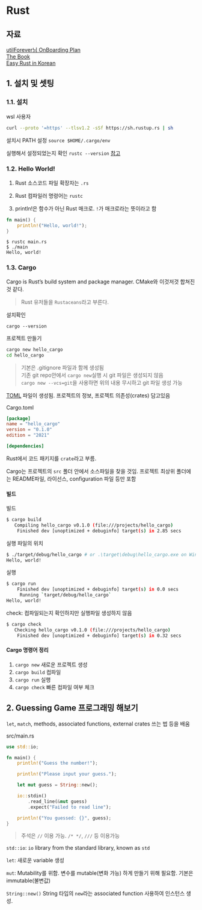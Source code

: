 
# Rust

## 자료

[utilForever님 OnBoarding Plan](https://github.com/utilForever/onboarding-for-beginners#materials)<br>
[The Book](https://doc.rust-lang.org/book/)<br>
[Easy Rust in Korean](https://youtube.com/playlist?list=PLfllocyHVgsSJf1zO6k6o3SX2mbZjAqYE)

## 1. 설치 및 셋팅

### 1.1. 설치

wsl 사용자
```sh
curl --proto '=https' --tlsv1.2 -sSf https://sh.rustup.rs | sh
```


설치시 PATH 설정 `source $HOME/.cargo/env`


실행해서 설정되었는지 확인 `rustc --version`
[참고](https://www.rust-lang.org/tools/install)


### 1.2. Hello World!

1. Rust 소스코드 파일 확장자는 `.rs`

1. Rust 컴파일러 명령어는 `rustc`

1. println!은 함수가 아닌 Rust 매크로. `!`가 매크로라는 뜻이라고 함

```rust
fn main() {
    println!("Hello, world!");
}
```

```
$ rustc main.rs
$ ./main
Hello, world!
```

### 1.3. Cargo

Cargo is Rust’s build system and package manager.
CMake와 이것저것 합쳐진 것 같다.


> Rust 유저들을 `Rustaceans`라고 부른다.


설치확인
```
cargo --version
```

프로젝트 만들기
```sh
cargo new hello_cargo
cd hello_cargo
```

> 기본은 .gitignore 파일과 함께 생성됨<br>
> 기존 git repo안에서 `cargo new`실행 시 git 파일은 생성되지 않음<br>
> `cargo new --vcs=git`을 사용하면 위의 내용 무시하고 git 파일 생성 가능


[TOML](https://toml.io/en/) 파일이 생성됨.
프로젝트의 정보, 프로젝트 의존성(crates) 담고있음


Cargo.toml
```toml
[package]
name = "hello_cargo"
version = "0.1.0"
edition = "2021"

[dependencies]
```
Rust에서 코드 패키지를 `crate`라고 부름.

Cargo는 프로젝트의 `src` 폴더 안에서 소스파일을 찾을 것임.
프로젝트 최상위 폴더에는 README파일, 라이선스, configuration 파일 등만 포함

#### 빌드
빌드
```sh
$ cargo build
   Compiling hello_cargo v0.1.0 (file:///projects/hello_cargo)
    Finished dev [unoptimized + debuginfo] target(s) in 2.85 secs
```

실행 파일의 위치
```sh
$ ./target/debug/hello_cargo # or .\target\debug\hello_cargo.exe on Windows
Hello, world!
```

실행
```sh
$ cargo run
    Finished dev [unoptimized + debuginfo] target(s) in 0.0 secs
     Running `target/debug/hello_cargo`
Hello, world!
```

check: 컴파일되는지 확인하지만 실행파일 생성하지 않음
```sh
$ cargo check
   Checking hello_cargo v0.1.0 (file:///projects/hello_cargo)
    Finished dev [unoptimized + debuginfo] target(s) in 0.32 secs
```

#### Cargo 명령어 정리

1. `cargo new` 새로운 프로젝트 생성
1. `cargo build` 컴파일
1. `cargo run` 실행
1. `cargo check` 빠른 컴파일 여부 체크

## 2. Guessing Game 프로그래밍 해보기

`let`, `match`, methods, associated functions, external crates 쓰는 법 등을 배움

src/main.rs
```rust
use std::io;

fn main() {
    println!("Guess the number!");

    println!("Please input your guess.");

    let mut guess = String::new();

    io::stdin()
        .read_line(&mut guess)
        .expect("Failed to read line");

    println!("You guessed: {}", guess);
}
```

> 주석은 `//` 이용 가능. `/* */`, `///` 등 이용가능

`std::io`: `io` library from the standard library, known as `std`

`let`: 새로운 variable 생성

`mut`: Mutability를 위함. 변수를 mutable(변화 가능) 하게 만들기 위해 필요함. 기본은 immutable(불변값)

`String::new()` String 타입의 `new`라는 associated function 사용하여 인스턴스 생성.

